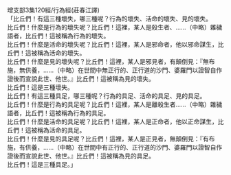 增支部3集120經/行為經(莊春江譯)  
「比丘們！有這三種壞失，哪三種呢？行為的壞失、活命的壞失、見的壞失。  
比丘們！什麼是行為的壞失呢？比丘們！這裡，某人是殺生者、……（中略）雜穢語者，比丘們！這被稱為行為的壞失。  
比丘們！什麼是活命的壞失呢？比丘們！這裡，某人是邪命者，他以邪命謀生，比丘們！這被稱為活命的壞失。  
比丘們！什麼是見的壞失呢？比丘們！這裡，某人是邪見者，有顛倒見：『無布施，無供養，……（中略）在世間中無正行的、正行道的沙門、婆羅門以證智自作證後而宣說此世、他世。』比丘們！這被稱為見的壞失。  
比丘們！這是三種壞失。  
比丘們！有這三種具足，哪三種呢？行為的具足、活命的具足、見的具足。  
比丘們！什麼是行為的具足呢？比丘們！這裡，某人是離殺生者……（中略）雜穢語者，比丘們！這被稱為行為的具足。  
比丘們！什麼是活命的具足呢？比丘們！這裡，某人是正命者，他以正命謀生，比丘們！這被稱為活命的具足。  
比丘們！什麼是見的具足呢？比丘們！這裡，某人是正見者，無顛倒見：『有布施，有供養，……（中略）在世間中有正行的、正行道的沙門、婆羅門以證智自作證後而宣說此世、他世。』比丘們！這被稱為見的具足。  
比丘們！這是三種具足。」  
  
  
